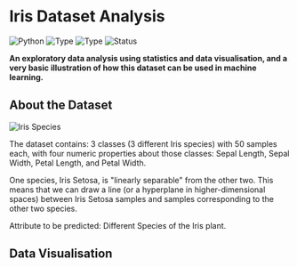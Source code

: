 # Iris Dataset Analysis
![Python](https://img.shields.io/badge/python-2.x-maroon.svg)
![Type](https://img.shields.io/badge/Machine-Learning-blue.svg) ![Type](https://img.shields.io/badge/Type-Supervised-bluegreen.svg)
![Status](https://img.shields.io/badge/Status-Ongoing-gold.svg)

**An exploratory data analysis using statistics and data visualisation, and a very basic illustration of how this dataset can be used in machine learning.**

## About the Dataset
![Iris Species](https://s3.amazonaws.com/assets.datacamp.com/blog_assets/Machine+Learning+R/iris-machinelearning.png)

The dataset contains: 3 classes (3 different Iris species) with 50 samples each, with four numeric properties about those classes: Sepal Length, Sepal Width, Petal Length, and Petal Width.

One species, Iris Setosa, is "linearly separable" from the other two. This means that we can draw a line (or a hyperplane in higher-dimensional spaces) between Iris Setosa samples and samples corresponding to the other two species.

Attribute to be predicted: Different Species of the Iris plant.

## Data Visualisation
